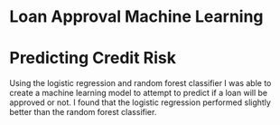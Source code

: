 # Loan Approval Machine Learning

# Predicting Credit Risk
Using the logistic regression and random forest classifier I was able to create a machine learning model to attempt to predict if a loan will be approved or not. 
I found that the logistic regression performed slightly better than the random forest classifier.
